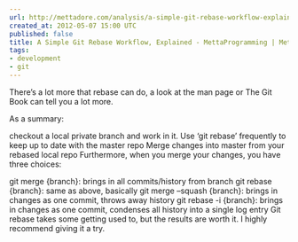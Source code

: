 ```yaml
---
url: http://mettadore.com/analysis/a-simple-git-rebase-workflow-explained/
created_at: 2012-05-07 15:00 UTC
published: false
title: A Simple Git Rebase Workflow, Explained - MettaProgramming | MettaProgramming
tags:
- development
- git
---
```


There’s a lot more that rebase can do, a look at the man page or The Git Book can tell you a lot more.

As a summary:

checkout a local private branch and work in it.
Use ‘git rebase’ frequently to keep up to date with the master repo
Merge changes into master from your rebased local repo
Furthermore, when you merge your changes, you have three choices:

git merge {branch}: brings in all commits/history from branch
git rebase {branch}: same as above, basically
git merge –squash {branch}: brings in changes as one commit, throws away history
git rebase -i {branch}: brings in changes as one commit, condenses all history into a single log entry
Git rebase takes some getting used to, but the results are worth it. I highly recommend giving it a try.
